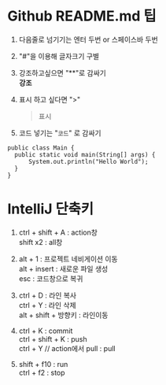 # Github README.md 팁

1. 다음줄로 넘기기는 엔터 두번 or 스페이스바 두번

2. "#"을 이용해 글자크기 구별

3. 강조하고싶으면 "**"로 감싸기  
   **강조**

4. 표시 하고 싶다면 ">"
    >표시 

5. 코드 넣기는 "``` 코드 ```" 로 감싸기
  ```
  public class Main {
    public static void main(String[] args) {
        System.out.println("Hello World");
    }
  }
  ```

# IntelliJ 단축키

1.	ctrl + shift + A : action창  
	shift x2 : all창

2.	alt + 1 : 프로젝트 네비게이션 이동  
	alt + insert : 새로운 파일 생성  
	esc : 코드창으로 복귀

3.	ctrl + D : 라인 복사  
	ctrl + Y : 라인 삭제  
	alt + shift + 방향키 : 라인이동  

4.	ctrl + K : commit  
	ctrl + shift + K : push  
	ctrl + Y // action에서 pull : pull  

5.	shift + f10 : run  
	ctrl + f2 : stop
